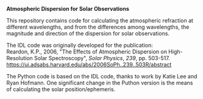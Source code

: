 ****Atmospheric Dispersion for Solar Observations****

This repository contains code for calculating the atmospheric refraction at different wavelengths, and from the differences among wavelengths, the magnitude and direction of the dispersion for solar observations.

The IDL code was originally developed for the publication:<BR>
Reardon, K.P., 2006, "The Effects of Atmospheric Dispersion on High-Resolution Solar Spectroscopy", _Solar Physics_, *239*, pp. 503-517.<BR>
https://ui.adsabs.harvard.edu/abs/2006SoPh..239..503R/abstract

The Python code is based on the IDL code, thanks to work by Katie Lee and Ryan Hofmann. One significant change in the Puthon version is the means of calculating the solar position/ephemeris.
